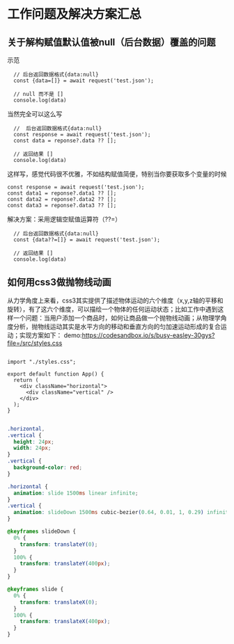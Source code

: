 # 工作问题及解决方案汇总
## 关于解构赋值默认值被null（后台数据）覆盖的问题

示范
```tsx
  // 后台返回数据格式{data:null}  
  const {data=[]} = await request('test.json');
  
  // null 而不是 []
  console.log(data)
```

当然完全可以这么写
```tsx
  //  后台返回数据格式{data:null}  
  const response = await request('test.json');
  const data = reponse?.data ?? [];
  
  // 返回结果 []
  console.log(data)
```

这样写，感觉代码很不优雅，不如结构赋值简便，特别当你要获取多个变量的时候
```tsx
const response = await request('test.json');
const data1 = reponse?.data1 ?? [];
const data2 = reponse?.data2 ?? [];
const data3 = reponse?.data3 ?? [];
```

 解决方案：采用逻辑空赋值运算符（??=）
```tsx
  // 后台返回数据格式{data:null}  
  const {data??=[]} = await request('test.json');
  
  // 返回结果 []
  console.log(data)
```

## 如何用css3做抛物线动画

从力学角度上来看，css3其实提供了描述物体运动的六个维度（x,y,z轴的平移和旋转），有了这六个维度，可以描绘一个物体的任何运动状态；比如工作中遇到这样一个问题：当用户添加一个商品时，如何让商品做一个抛物线动画；从物理学角度分析，抛物线运动其实是水平方向的移动和垂直方向的匀加速运动形成的复合运动；实现方案如下：
demo:https://codesandbox.io/s/busy-easley-30gys?file=/src/styles.css

```tsx

import "./styles.css";

export default function App() {
  return (
    <div className="horizontal">
      <div className="vertical" />
    </div>
  );
}

```

```css

.horizontal,
.vertical {
  height: 24px;
  width: 24px;
}
.vertical {
  background-color: red;
}

.horizontal {
  animation: slide 1500ms linear infinite;
}
.vertical {
  animation: slideDown 1500ms cubic-bezier(0.64, 0.01, 1, 0.29) infinite;
}

@keyframes slideDown {
  0% {
    transform: translateY(0);
  }
  100% {
    transform: translateY(400px);
  }
}

@keyframes slide {
  0% {
    transform: translateX(0);
  }
  100% {
    transform: translateX(400px);
  }
}

```
